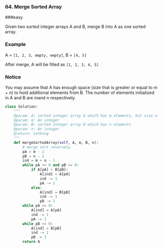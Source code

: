 ### 64. Merge Sorted Array

###easy

Given two sorted integer arrays A and B, merge B into A as one sorted array.

### Example

A = `[1, 2, 3, empty, empty]`, B = `[4, 5]`

After merge, A will be filled as `[1, 2, 3, 4, 5]`

### Notice

You may assume that A has enough space (size that is greater or equal to *m* + *n*) to hold additional elements from B. The number of elements initialized in A and B are *m*and *n* respectively.

```python
class Solution:
    """
    @param: A: sorted integer array A which has m elements, but size of A is m+n
    @param: m: An integer
    @param: B: sorted integer array B which has n elements
    @param: n: An integer
    @return: nothing
    """
    def mergeSortedArray(self, A, m, B, n):
        # merge sort reversely
        pA = m - 1
        pB = n - 1
        ind = m + n - 1
        while pA >= 0 and pB >= 0:
            if A[pA] > B[pB]:
                A[ind] = A[pA]
                ind -= 1
                pA -= 1
            else:
                A[ind] = B[pB]
                ind -= 1
                pB -= 1
        while pA >= 0:
            A[ind] = A[pA]
            ind -= 1
            pA -= 1
        while pB >= 0:
            A[ind] = B[pB]
            ind -= 1
            pB -= 1
        return A
```

